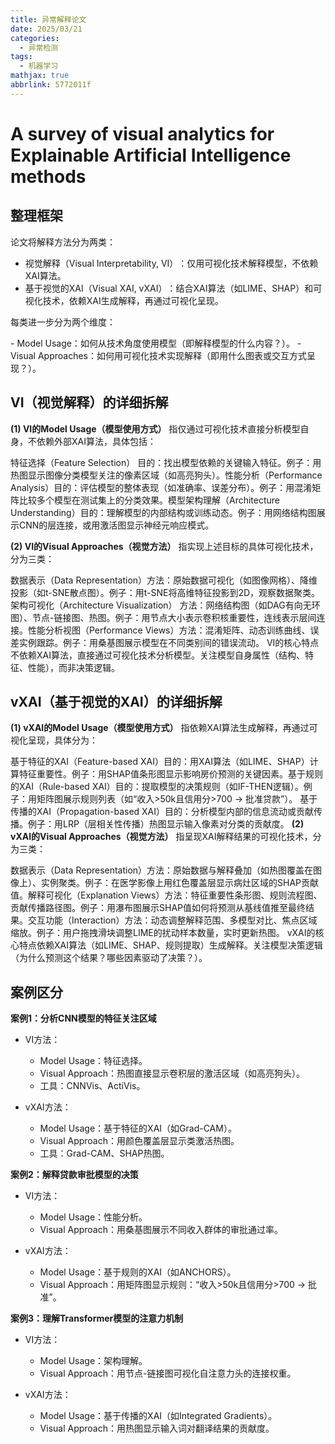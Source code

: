 ```yaml
---
title: 异常解释论文
date: 2025/03/21
categories:
  - 异常检测
tags:
  - 机器学习
mathjax: true
abbrlink: 5772011f
---
```


# A survey of visual analytics for Explainable Artificial Intelligence methods

## 整理框架

论文将解释方法分为两类：

- ​视觉解释（Visual Interpretability, VI）​：仅用可视化技术解释模型，​不依赖XAI算法。
- ​基于视觉的XAI（Visual XAI, vXAI）​：结合XAI算法（如LIME、SHAP）和可视化技术，​依赖XAI生成解释，再通过可视化呈现。


每类进一步分为两个维度：

​- Model Usage：如何从技术角度使用模型（即解释模型的什么内容？）。
​- Visual Approaches：如何用可视化技术实现解释（即用什么图表或交互方式呈现？）。

## VI（视觉解释）的详细拆解

**(1) VI的Model Usage（模型使用方式）​**
指 ​仅通过可视化技术直接分析模型自身，不依赖外部XAI算法，具体包括：

​特征选择（Feature Selection）​
​目的：找出模型依赖的关键输入特征。
​例子：用热图显示图像分类模型关注的像素区域（如高亮狗头）。
​性能分析（Performance Analysis）​
​目的：评估模型的整体表现（如准确率、误差分布）。
​例子：用混淆矩阵比较多个模型在测试集上的分类效果。
​模型架构理解（Architecture Understanding）​
​目的：理解模型的内部结构或训练动态。
​例子：用网络结构图展示CNN的层连接，或用激活图显示神经元响应模式。

​**(2) VI的Visual Approaches（视觉方法）​**
指 ​实现上述目标的具体可视化技术，分为三类：

​数据表示（Data Representation）​
​方法：原始数据可视化（如图像网格）、降维投影（如t-SNE散点图）。
​例子：用t-SNE将高维特征投影到2D，观察数据聚类。
​架构可视化（Architecture Visualization）​
​方法：网络结构图（如DAG有向无环图）、节点-链接图、热图。
​例子：用节点大小表示卷积核重要性，连线表示层间连接。
​性能分析视图（Performance Views）​
​方法：混淆矩阵、动态训练曲线、误差实例跟踪。
​例子：用桑基图展示模型在不同类别间的错误流动。
​VI的核心特点
​不依赖XAI算法，直接通过可视化技术分析模型。
​关注模型自身属性​（结构、特征、性能），而非决策逻辑。

## vXAI（基于视觉的XAI）的详细拆解

**(1) vXAI的Model Usage（模型使用方式）​**
指 ​依赖XAI算法生成解释，再通过可视化呈现，具体分为：

​基于特征的XAI（Feature-based XAI）​
​目的：用XAI算法（如LIME、SHAP）计算特征重要性。
​例子：用SHAP值条形图显示影响房价预测的关键因素。
​基于规则的XAI（Rule-based XAI）​
​目的：提取模型的决策规则（如IF-THEN逻辑）。
​例子：用矩阵图展示规则列表（如“收入>50k且信用分>700 → 批准贷款”）。
​基于传播的XAI（Propagation-based XAI）​
​目的：分析模型内部的信息流动或贡献传播。
​例子：用LRP（层相关性传播）热图显示输入像素对分类的贡献度。
​**(2) vXAI的Visual Approaches（视觉方法）​**
指 ​呈现XAI解释结果的可视化技术，分为三类：

​数据表示（Data Representation）​
​方法：原始数据与解释叠加（如热图覆盖在图像上）、实例聚类。
​例子：在医学影像上用红色覆盖层显示病灶区域的SHAP贡献值。
​解释可视化（Explanation Views）​
​方法：特征重要性条形图、规则流程图、贡献传播路径图。
​例子：用瀑布图展示SHAP值如何将预测从基线值推至最终结果。
​交互功能（Interaction）​
​方法：动态调整解释范围、多模型对比、焦点区域缩放。
​例子：用户拖拽滑块调整LIME的扰动样本数量，实时更新热图。
​vXAI的核心特点
​依赖XAI算法​（如LIME、SHAP、规则提取）生成解释。
​关注模型决策逻辑​（为什么预测这个结果？哪些因素驱动了决策？）。

## 案例区分

**​案例1：分析CNN模型的特征关注区域**
​
- VI方法：
​
  - Model Usage：特征选择。
  - ​Visual Approach：热图直接显示卷积层的激活区域（如高亮狗头）。
  - ​工具：CNNVis、ActiVis。

- ​vXAI方法：
​
  - ​Model Usage：基于特征的XAI（如Grad-CAM）。
  - ​Visual Approach：用颜色覆盖层显示类激活热图。
  - ​工具：Grad-CAM、SHAP热图。





**​案例2：解释贷款审批模型的决策**

- VI方法：
​
  - ​Model Usage：性能分析。
  - ​Visual Approach：用桑基图展示不同收入群体的审批通过率。

- ​vXAI方法：
​
  - ​Model Usage：基于规则的XAI（如ANCHORS）。
  - ​Visual Approach：用矩阵图显示规则：“收入>50k且信用分>700 → 批准”。


**​案例3：理解Transformer模型的注意力机制**

- VI方法：
​
  - ​Model Usage：架构理解。
  - ​Visual Approach：用节点-链接图可视化自注意力头的连接权重。

- ​vXAI方法：
​
  - ​Model Usage：基于传播的XAI（如Integrated Gradients）。
  - ​Visual Approach：用热图显示输入词对翻译结果的贡献度。

